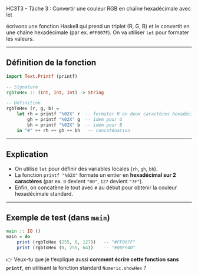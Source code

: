 HC3T3 - Tâche 3 : Convertir une couleur RGB en chaîne hexadécimale avec let

 écrivons une fonction Haskell qui prend un triplet (R, G, B) et le convertit en une chaîne hexadécimale (par ex. `#FF007F`). On va utiliser `let` pour formater les valeurs.

---

##  Définition de la fonction

```haskell
import Text.Printf (printf)

-- Signature
rgbToHex :: (Int, Int, Int) -> String

-- Définition
rgbToHex (r, g, b) =
    let rh = printf "%02X" r  -- formater R en deux caractères hexadécimaux
        gh = printf "%02X" g  -- idem pour G
        bh = printf "%02X" b  -- idem pour B
    in "#" ++ rh ++ gh ++ bh   -- concaténation
```

---

##  Explication

* On utilise `let` pour définir des variables locales (`rh`, `gh`, `bh`).
* La fonction `printf "%02X"` formate un entier en **hexadécimal sur 2 caractères** (par ex. `0` devient `"00"`, `127` devient `"7F"`).
* Enfin, on concatène le tout avec `#` au début pour obtenir la couleur hexadécimale standard.

---

##  Exemple de test (dans `main`)

```haskell
main :: IO ()
main = do
    print (rgbToHex (255, 0, 127))   -- "#FF007F"
    print (rgbToHex (0, 255, 64))    -- "#00FF40"
```




👉 Veux-tu que je t’explique aussi **comment écrire cette fonction sans `printf`**, en utilisant la fonction standard `Numeric.showHex` ?
